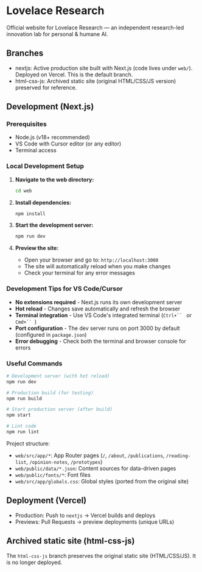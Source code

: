 # Lovelace Research

Official website for Lovelace Research — an independent research-led innovation lab for personal & humane AI.

## Branches

- nextjs: Active production site built with Next.js (code lives under `web/`). Deployed on Vercel. This is the default branch.
- html-css-js: Archived static site (original HTML/CSS/JS version) preserved for reference.

## Development (Next.js)

### Prerequisites
- Node.js (v18+ recommended)
- VS Code with Cursor editor (or any editor)
- Terminal access

### Local Development Setup

1. **Navigate to the web directory:**
   ```bash
   cd web
   ```

2. **Install dependencies:**
   ```bash
   npm install
   ```

3. **Start the development server:**
   ```bash
   npm run dev
   ```

4. **Preview the site:**
   - Open your browser and go to: `http://localhost:3000`
   - The site will automatically reload when you make changes
   - Check your terminal for any error messages

### Development Tips for VS Code/Cursor

- **No extensions required** - Next.js runs its own development server
- **Hot reload** - Changes save automatically and refresh the browser
- **Terminal integration** - Use VS Code's integrated terminal (`Ctrl+`` ` or `Cmd+`` `)
- **Port configuration** - The dev server runs on port 3000 by default (configured in `package.json`)
- **Error debugging** - Check both the terminal and browser console for errors

### Useful Commands

```bash
# Development server (with hot reload)
npm run dev

# Production build (for testing)
npm run build

# Start production server (after build)
npm start

# Lint code
npm run lint
```

Project structure:

- `web/src/app/*`: App Router pages (`/`, `/about`, `/publications`, `/reading-list`, `/opinion-notes`, `/prototypes`)
- `web/public/data/*.json`: Content sources for data-driven pages
- `web/public/fonts/*`: Font files
- `web/src/app/globals.css`: Global styles (ported from the original site)

## Deployment (Vercel)

- Production: Push to `nextjs` → Vercel builds and deploys
- Previews: Pull Requests → preview deployments (unique URLs)

## Archived static site (html-css-js)

The `html-css-js` branch preserves the original static site (HTML/CSS/JS). It is no longer deployed.